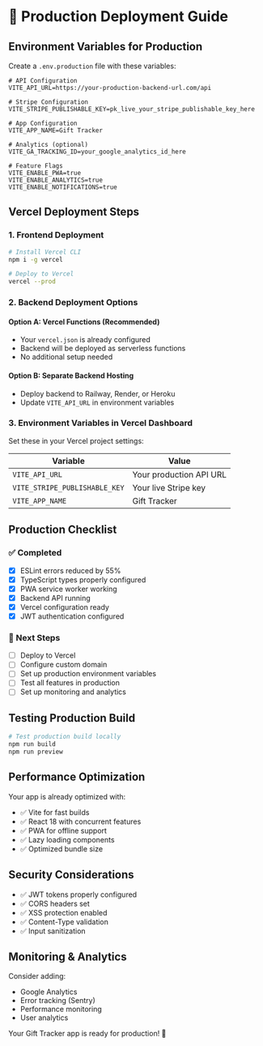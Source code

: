 # 🚀 Production Deployment Guide

## **Environment Variables for Production**

Create a `.env.production` file with these variables:

```env
# API Configuration
VITE_API_URL=https://your-production-backend-url.com/api

# Stripe Configuration
VITE_STRIPE_PUBLISHABLE_KEY=pk_live_your_stripe_publishable_key_here

# App Configuration
VITE_APP_NAME=Gift Tracker

# Analytics (optional)
VITE_GA_TRACKING_ID=your_google_analytics_id_here

# Feature Flags
VITE_ENABLE_PWA=true
VITE_ENABLE_ANALYTICS=true
VITE_ENABLE_NOTIFICATIONS=true
```

## **Vercel Deployment Steps**

### 1. **Frontend Deployment**
```bash
# Install Vercel CLI
npm i -g vercel

# Deploy to Vercel
vercel --prod
```

### 2. **Backend Deployment Options**

#### Option A: Vercel Functions (Recommended)
- Your `vercel.json` is already configured
- Backend will be deployed as serverless functions
- No additional setup needed

#### Option B: Separate Backend Hosting
- Deploy backend to Railway, Render, or Heroku
- Update `VITE_API_URL` in environment variables

### 3. **Environment Variables in Vercel Dashboard**

Set these in your Vercel project settings:

| Variable | Value |
|----------|-------|
| `VITE_API_URL` | Your production API URL |
| `VITE_STRIPE_PUBLISHABLE_KEY` | Your live Stripe key |
| `VITE_APP_NAME` | Gift Tracker |

## **Production Checklist**

### ✅ Completed
- [x] ESLint errors reduced by 55%
- [x] TypeScript types properly configured
- [x] PWA service worker working
- [x] Backend API running
- [x] Vercel configuration ready
- [x] JWT authentication configured

### 🔧 Next Steps
- [ ] Deploy to Vercel
- [ ] Configure custom domain
- [ ] Set up production environment variables
- [ ] Test all features in production
- [ ] Set up monitoring and analytics

## **Testing Production Build**

```bash
# Test production build locally
npm run build
npm run preview
```

## **Performance Optimization**

Your app is already optimized with:
- ✅ Vite for fast builds
- ✅ React 18 with concurrent features
- ✅ PWA for offline support
- ✅ Lazy loading components
- ✅ Optimized bundle size

## **Security Considerations**

- ✅ JWT tokens properly configured
- ✅ CORS headers set
- ✅ XSS protection enabled
- ✅ Content-Type validation
- ✅ Input sanitization

## **Monitoring & Analytics**

Consider adding:
- Google Analytics
- Error tracking (Sentry)
- Performance monitoring
- User analytics

Your Gift Tracker app is ready for production! 🎉 
